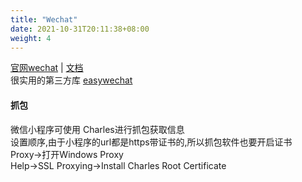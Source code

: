 ```yaml
---
title: "Wechat"
date: 2021-10-31T20:11:38+08:00
weight: 4
---
```


[官网wechat](https://mp.weixin.qq.com/) |
[文档](https://developers.weixin.qq.com/doc/offiaccount/Getting_Started/Overview.html)  
很实用的第三方库    [easywechat](https://www.easywechat.com/)

#### 抓包
微信小程序可使用 Charles进行抓包获取信息  
设置顺序,由于小程序的url都是https带证书的,所以抓包软件也要开启证书  
Proxy->打开Windows Proxy  
Help->SSL Proxying->Install Charles Root Certificate  

